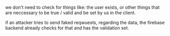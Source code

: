 we don't need to check for things like: the user exists, or other things that are
neccessary to be true / valid and be set by us in the client.

if an attacker tries to send faked reqwuests, regarding the data, the firebase backend already checks for that and has the validation set.
